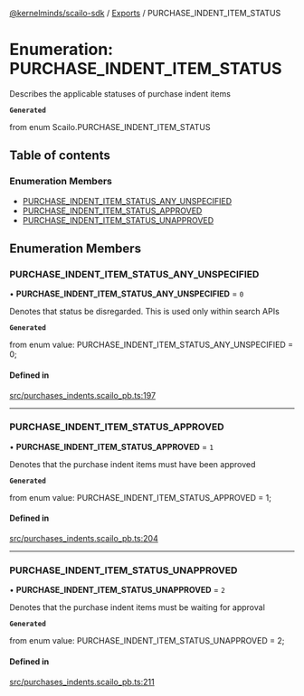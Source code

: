 [@kernelminds/scailo-sdk](../README.md) / [Exports](../modules.md) / PURCHASE\_INDENT\_ITEM\_STATUS

# Enumeration: PURCHASE\_INDENT\_ITEM\_STATUS

Describes the applicable statuses of purchase indent items

**`Generated`**

from enum Scailo.PURCHASE_INDENT_ITEM_STATUS

## Table of contents

### Enumeration Members

- [PURCHASE\_INDENT\_ITEM\_STATUS\_ANY\_UNSPECIFIED](PURCHASE_INDENT_ITEM_STATUS.md#purchase_indent_item_status_any_unspecified)
- [PURCHASE\_INDENT\_ITEM\_STATUS\_APPROVED](PURCHASE_INDENT_ITEM_STATUS.md#purchase_indent_item_status_approved)
- [PURCHASE\_INDENT\_ITEM\_STATUS\_UNAPPROVED](PURCHASE_INDENT_ITEM_STATUS.md#purchase_indent_item_status_unapproved)

## Enumeration Members

### PURCHASE\_INDENT\_ITEM\_STATUS\_ANY\_UNSPECIFIED

• **PURCHASE\_INDENT\_ITEM\_STATUS\_ANY\_UNSPECIFIED** = ``0``

Denotes that status be disregarded. This is used only within search APIs

**`Generated`**

from enum value: PURCHASE_INDENT_ITEM_STATUS_ANY_UNSPECIFIED = 0;

#### Defined in

[src/purchases_indents.scailo_pb.ts:197](https://github.com/scailo/ts-sdk/blob/c10a36b57201dfa5903d4b53efa1e62aa6208936/src/purchases_indents.scailo_pb.ts#L197)

___

### PURCHASE\_INDENT\_ITEM\_STATUS\_APPROVED

• **PURCHASE\_INDENT\_ITEM\_STATUS\_APPROVED** = ``1``

Denotes that the purchase indent items must have been approved

**`Generated`**

from enum value: PURCHASE_INDENT_ITEM_STATUS_APPROVED = 1;

#### Defined in

[src/purchases_indents.scailo_pb.ts:204](https://github.com/scailo/ts-sdk/blob/c10a36b57201dfa5903d4b53efa1e62aa6208936/src/purchases_indents.scailo_pb.ts#L204)

___

### PURCHASE\_INDENT\_ITEM\_STATUS\_UNAPPROVED

• **PURCHASE\_INDENT\_ITEM\_STATUS\_UNAPPROVED** = ``2``

Denotes that the purchase indent items must be waiting for approval

**`Generated`**

from enum value: PURCHASE_INDENT_ITEM_STATUS_UNAPPROVED = 2;

#### Defined in

[src/purchases_indents.scailo_pb.ts:211](https://github.com/scailo/ts-sdk/blob/c10a36b57201dfa5903d4b53efa1e62aa6208936/src/purchases_indents.scailo_pb.ts#L211)
